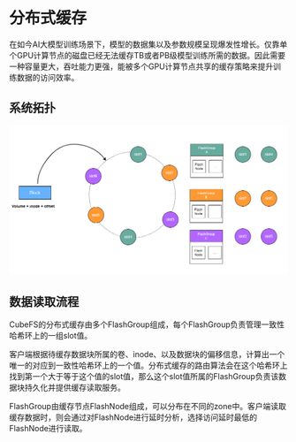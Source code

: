 # 分布式缓存

在如今AI大模型训练场景下，模型的数据集以及参数规模呈现爆发性增长。仅靠单个GPU计算节点的磁盘已经无法缓存TB或者PB级模型训练所需的数据。因此需要一种容量更大，吞吐能力更强，能被多个GPU计算节点共享的缓存策略来提升训练数据的访问效率。

## 系统拓扑

![image](./pic/flash_topo.png)

## 数据读取流程

CubeFS的分布式缓存由多个FlashGroup组成，每个FlashGroup负责管理一致性哈希环上的一组slot值。

客户端根据待缓存数据块所属的卷、inode、以及数据块的偏移信息，计算出一个唯一的对应到一致性哈希环上的一个值。分布式缓存的路由算法会在这个哈希环上找到第一个大于等于这个值的slot值，那么这个slot值所属的FlashGroup负责该数据块持久化并提供缓存读取服务。

FlashGroup由缓存节点FlashNode组成，可以分布在不同的zone中。客户端读取缓存数据时，则会通过对FlashNode进行延时分析，选择访问延时最低的FlashNode进行读取。

